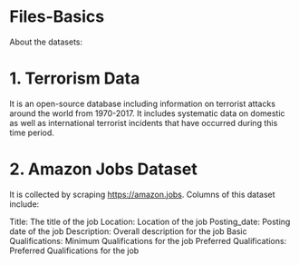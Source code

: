 # Files-Basics
About the datasets:

# 1. Terrorism Data

It is an open-source database including information on terrorist attacks around the world from 1970-2017. It includes systematic data on domestic as well as international terrorist incidents that have occurred during this time period.

# 2. Amazon Jobs Dataset

It is collected by scraping https://amazon.jobs. Columns of this dataset include:

Title: The title of the job
Location: Location of the job
Posting_date: Posting date of the job
Description: Overall description for the job
Basic Qualifications: Minimum Qualifications for the job
Preferred Qualifications: Preferred Qualifications for the job
